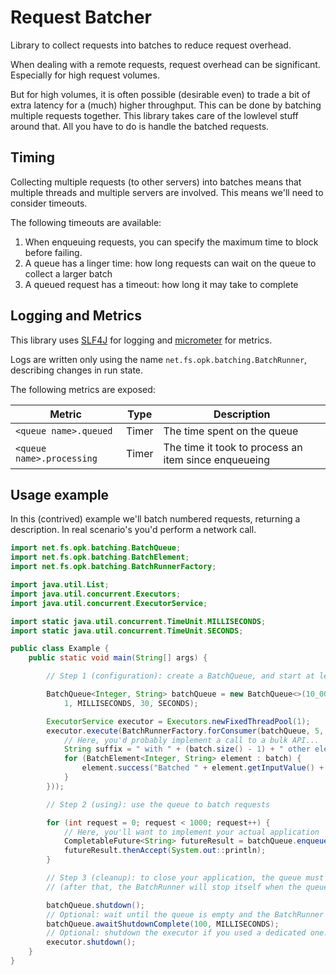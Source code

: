 Request Batcher
===============

Library to collect requests into batches to reduce request overhead.

When dealing with a remote requests, request overhead can be significant. Especially for high
request volumes.

But for high volumes, it is often possible (desirable even) to trade a bit of extra latency for a
(much) higher throughput. This can be done by batching multiple requests together. This library
takes care of the lowlevel stuff around that. All you have to do is handle the batched requests.


Timing
------

Collecting multiple requests (to other servers) into batches means that multiple threads and
multiple servers are involved. This means we'll need to consider timeouts.

The following timeouts are available:

1. When enqueuing requests, you can specify the maximum time to block before failing.
2. A queue has a linger time: how long requests can wait on the queue to collect a larger batch
3. A queued request has a timeout: how long it may take to complete


Logging and Metrics
-------------------

This library uses [SLF4J](https://www.slf4j.org/) for logging and
[micrometer](https://micrometer.io/) for metrics.

Logs are written only using the name `net.fs.opk.batching.BatchRunner`, describing changes in run
state.

The following metrics are exposed:

| Metric                    | Type  | Description                                          |
|---------------------------|-------|------------------------------------------------------|
| `<queue name>.queued`     | Timer | The time spent on the queue                          |
| `<queue name>.processing` | Timer | The time it took to process an item since enqueueing |


Usage example
-------------

In this (contrived) example we'll batch numbered requests, returning a description. In real
scenario's you'd perform a network call.

````java
import net.fs.opk.batching.BatchQueue;
import net.fs.opk.batching.BatchElement;
import net.fs.opk.batching.BatchRunnerFactory;

import java.util.List;
import java.util.concurrent.Executors;
import java.util.concurrent.ExecutorService;

import static java.util.concurrent.TimeUnit.MILLISECONDS;
import static java.util.concurrent.TimeUnit.SECONDS;

public class Example {
	public static void main(String[] args) {

		// Step 1 (configuration): create a BatchQueue, and start at least one BatchRunner to consume it

		BatchQueue<Integer, String> batchQueue = new BatchQueue<>(10_000,
			1, MILLISECONDS, 30, SECONDS);

		ExecutorService executor = Executors.newFixedThreadPool(1);
		executor.execute(BatchRunnerFactory.forConsumer(batchQueue, 5, batch -> {
			// Here, you'd probably implement a call to a bulk API...
			String suffix = " with " + (batch.size() - 1) + " other elements";
			for (BatchElement<Integer, String> element : batch) {
				element.success("Batched " + element.getInputValue() + suffix);
			}
		}));

		// Step 2 (using): use the queue to batch requests

		for (int request = 0; request < 1000; request++) {
			// Here, you'll want to implement your actual application
			CompletableFuture<String> futureResult = batchQueue.enqueue(request);
			futureResult.thenAccept(System.out::println);
		}

		// Step 3 (cleanup): to close your application, the queue must be shutdown
		// (after that, the BatchRunner will stop itself when the queue is empty)

		batchQueue.shutdown();
		// Optional: wait until the queue is empty and the BatchRunner has terminated.
		batchQueue.awaitShutdownComplete(100, MILLISECONDS);
		// Optional: shutdown the executor if you used a dedicated one.
		executor.shutdown();
	}
}
````

